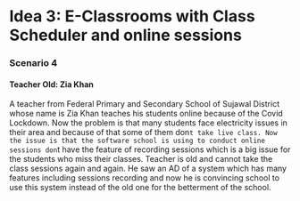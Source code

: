 # Idea 3: E-Classrooms with Class Scheduler and online sessions
### Scenario 4
#### Teacher Old: Zia Khan

A teacher from Federal Primary and Secondary School of Sujawal District whose name is Zia Khan teaches his students online because of the Covid Lockdown. Now the problem is that many students face electricity issues in their area and because of that some of them don`t take live class. Now the issue is that the software school is using to conduct online sessions don`t have the feature of recording sessions which is a big issue for the students who miss their classes. Teacher is old and cannot take the class sessions again and again. He saw an AD of a system which has many features including sessions recording and now he is convincing school to use this system instead of the old one for the betterment of the school.
